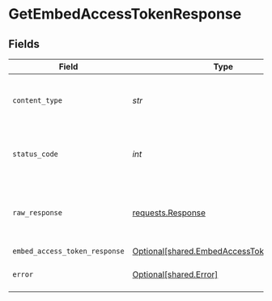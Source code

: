 # GetEmbedAccessTokenResponse


## Fields

| Field                                                                                        | Type                                                                                         | Required                                                                                     | Description                                                                                  |
| -------------------------------------------------------------------------------------------- | -------------------------------------------------------------------------------------------- | -------------------------------------------------------------------------------------------- | -------------------------------------------------------------------------------------------- |
| `content_type`                                                                               | *str*                                                                                        | :heavy_check_mark:                                                                           | HTTP response content type for this operation                                                |
| `status_code`                                                                                | *int*                                                                                        | :heavy_check_mark:                                                                           | HTTP response status code for this operation                                                 |
| `raw_response`                                                                               | [requests.Response](https://requests.readthedocs.io/en/latest/api/#requests.Response)        | :heavy_check_mark:                                                                           | Raw HTTP response; suitable for custom response parsing                                      |
| `embed_access_token_response`                                                                | [Optional[shared.EmbedAccessTokenResponse]](../../models/shared/embedaccesstokenresponse.md) | :heavy_minus_sign:                                                                           | OK                                                                                           |
| `error`                                                                                      | [Optional[shared.Error]](../../models/shared/error.md)                                       | :heavy_minus_sign:                                                                           | Default error response                                                                       |